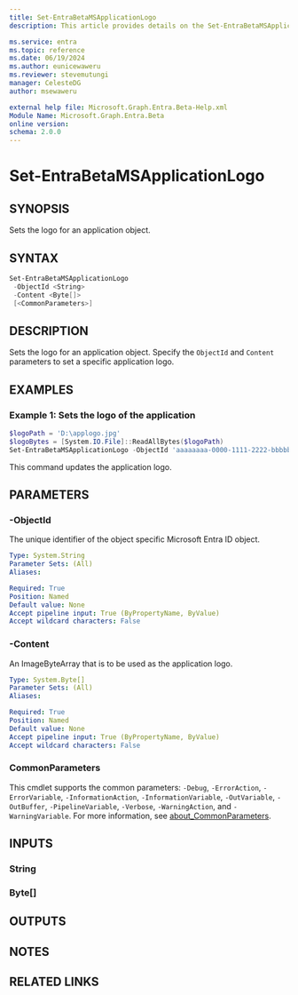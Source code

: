 ```yaml
---
title: Set-EntraBetaMSApplicationLogo
description: This article provides details on the Set-EntraBetaMSApplicationLogo command.

ms.service: entra
ms.topic: reference
ms.date: 06/19/2024
ms.author: eunicewaweru
ms.reviewer: stevemutungi
manager: CelesteDG
author: msewaweru

external help file: Microsoft.Graph.Entra.Beta-Help.xml
Module Name: Microsoft.Graph.Entra.Beta
online version:
schema: 2.0.0
---
```


# Set-EntraBetaMSApplicationLogo

## SYNOPSIS

Sets the logo for an application object.

## SYNTAX

```powershell
Set-EntraBetaMSApplicationLogo 
 -ObjectId <String> 
 -Content <Byte[]> 
 [<CommonParameters>]
```

## DESCRIPTION

Sets the logo for an application object. Specify the `ObjectId` and `Content` parameters to set a specific application logo.

## EXAMPLES

### Example 1: Sets the logo of the application

```powershell
$logoPath = 'D:\applogo.jpg'
$logoBytes = [System.IO.File]::ReadAllBytes($logoPath)
Set-EntraBetaMSApplicationLogo -ObjectId 'aaaaaaaa-0000-1111-2222-bbbbbbbbbbbb' -Content $logoBytes
```

This command updates the application logo.

## PARAMETERS

### -ObjectId

The unique identifier of the object specific Microsoft Entra ID object.

```yaml
Type: System.String
Parameter Sets: (All)
Aliases:

Required: True
Position: Named
Default value: None
Accept pipeline input: True (ByPropertyName, ByValue)
Accept wildcard characters: False
```

### -Content

An ImageByteArray that is to be used as the application logo.

```yaml
Type: System.Byte[]
Parameter Sets: (All)
Aliases:

Required: True
Position: Named
Default value: None
Accept pipeline input: True (ByPropertyName, ByValue)
Accept wildcard characters: False
```

### CommonParameters

This cmdlet supports the common parameters: `-Debug`, `-ErrorAction`, `-ErrorVariable`, `-InformationAction`, `-InformationVariable`, `-OutVariable`, `-OutBuffer`, `-PipelineVariable`, `-Verbose`, `-WarningAction`, and `-WarningVariable`. For more information, see [about_CommonParameters](https://go.microsoft.com/fwlink/?LinkID=113216).

## INPUTS

### String

### Byte[]

## OUTPUTS

## NOTES

## RELATED LINKS
